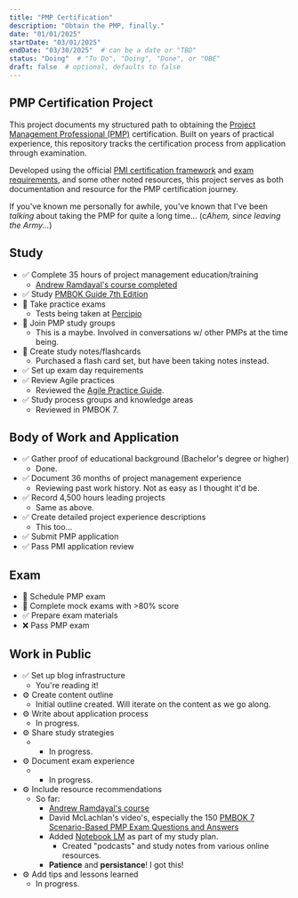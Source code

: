 ```yaml
---
title: "PMP Certification"
description: "Obtain the PMP, finally."
date: "01/01/2025"
startDate: "03/01/2025"
endDate: "03/30/2025"  # can be a date or "TBD"
status: "Doing"  # "To Do", "Doing", "Done", or "OBE"
draft: false  # optional, defaults to false
---
```


## PMP Certification Project

This project documents my structured path to obtaining the [Project Management Professional (PMP)](https://www.pmi.org/certifications/project-management-pmp) certification. Built on years of practical experience, this repository tracks the certification process from application through examination.

Developed using the official [PMI certification framework](https://www.pmi.org/certifications/certification-resources/process) and [exam requirements](https://www.pmi.org/certifications/project-management-pmp/earn-the-pmp), and some other noted resources, this project serves as both documentation and resource for the PMP certification journey.

If you've known me personally for awhile, you've known that I've been *talking* about taking the PMP for quite a long time... (c*Ahem, since leaving the Army...*)

## Study
- ✅ Complete 35 hours of project management education/training
  - [Andrew Ramdayal's course completed](https://tiaexams.com/pmcourses)
- ✅ Study [PMBOK Guide 7th Edition](https://www.pmi.org/standards/pmbok)
- 🚧 Take practice exams
  - Tests being taken at [Percipio](https://uso.percipio.com/)
- 🚧 Join PMP study groups
  - This is a maybe. Involved in conversations w/ other PMPs at the time being.
- 🚧 Create study notes/flashcards
  - Purchased a flash card set, but have been taking notes instead.
- ✅ Set up exam day requirements
- ✅ Review Agile practices
  - Reviewed the [Agile Practice Guide](https://www.pmi.org/standards/agile).
- ✅ Study process groups and knowledge areas
  - Reviewed in PMBOK 7.

## Body of Work and Application

- ✅ Gather proof of educational background (Bachelor's degree or higher)
  - Done.
- ✅ Document 36 months of project management experience
  - Reviewing past work history. Not as easy as I thought it'd be.
- ✅ Record 4,500 hours leading projects
  - Same as above.
- ✅ Create detailed project experience descriptions
  - This too...
- ✅ Submit PMP application
- ✅ Pass PMI application review

## Exam

- 🚧 Schedule PMP exam
- 🚧 Complete mock exams with >80% score
- ✅ Prepare exam materials
- ❌ Pass PMP exam

## Work in Public

- ✅ Set up blog infrastructure
  - You're reading it!
- ⚙️ Create content outline
  - Initial outline created. Will iterate on the content as we go along.
- ⚙️ Write about application process
  - In progress.
- ⚙️ Share study strategies
  - - In progress.
- ⚙️ Document exam experience
  - - In progress.
- ⚙️ Include resource recommendations
  - So far:
    - [Andrew Ramdayal's course](https://tiaexams.com/pmcourses)
    - David McLachlan's video's, especially the 150 [PMBOK 7 Scenario-Based PMP Exam Questions and Answers](https://www.youtube.com/watch?v=Zht0-j03NfQ)
    - Added [Notebook LM](https://notebooklm.google/) as part of my study plan. 
      - Created "podcasts" and study notes from various online resources.
    - **Patience** and **persistance**! I got this!
- ⚙️ Add tips and lessons learned
  - In progress.

